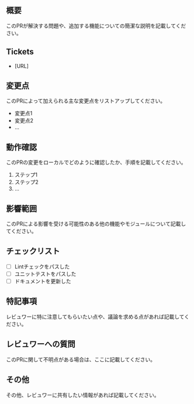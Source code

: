 ## 概要
このPRが解決する問題や、追加する機能についての簡潔な説明を記載してください。

## Tickets
- [URL]

## 変更点
このPRによって加えられる主な変更点をリストアップしてください。
- 変更点1
- 変更点2
- ...

## 動作確認
このPRの変更をローカルでどのように確認したか、手順を記載してください。
1. ステップ1
2. ステップ2
3. ...

## 影響範囲
このPRによる影響を受ける可能性のある他の機能やモジュールについて記載してください。

## チェックリスト
- [ ] Lintチェックをパスした
- [ ] ユニットテストをパスした
- [ ] ドキュメントを更新した

## 特記事項
レビュワーに特に注意してもらいたい点や、議論を求める点があれば記載してください。

## レビュワーへの質問
このPRに関して不明点がある場合は、ここに記載してください。

## その他
その他、レビュワーに共有したい情報があれば記載してください。